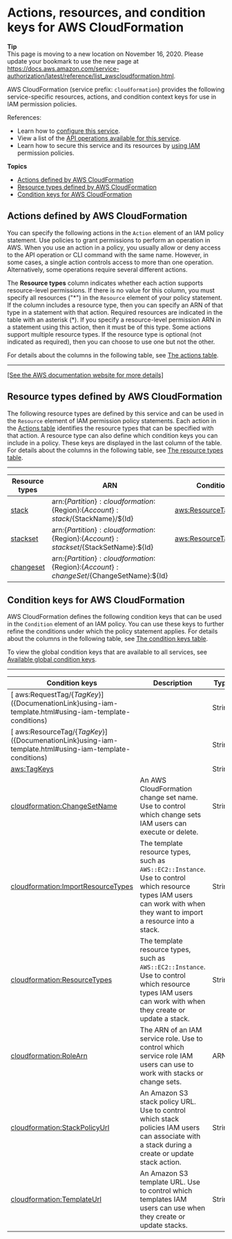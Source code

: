 # Actions, resources, and condition keys for AWS CloudFormation<a name="list_awscloudformation"></a>

**Tip**  
This page is moving to a new location on November 16, 2020\. Please update your bookmark to use the new page at [https://docs\.aws\.amazon\.com/service\-authorization/latest/reference/list\_awscloudformation\.html](https://docs.aws.amazon.com/service-authorization/latest/reference/list_awscloudformation.html)\. 

AWS CloudFormation \(service prefix: `cloudformation`\) provides the following service\-specific resources, actions, and condition context keys for use in IAM permission policies\.

References:
+ Learn how to [configure this service](https://docs.aws.amazon.com/AWSCloudFormation/latest/UserGuide/)\.
+ View a list of the [API operations available for this service](https://docs.aws.amazon.com/AWSCloudFormation/latest/APIReference/)\.
+ Learn how to secure this service and its resources by [using IAM](https://docs.aws.amazon.com/AWSCloudFormation/latest/UserGuide/using-iam-template.html) permission policies\.

**Topics**
+ [Actions defined by AWS CloudFormation](#awscloudformation-actions-as-permissions)
+ [Resource types defined by AWS CloudFormation](#awscloudformation-resources-for-iam-policies)
+ [Condition keys for AWS CloudFormation](#awscloudformation-policy-keys)

## Actions defined by AWS CloudFormation<a name="awscloudformation-actions-as-permissions"></a>

You can specify the following actions in the `Action` element of an IAM policy statement\. Use policies to grant permissions to perform an operation in AWS\. When you use an action in a policy, you usually allow or deny access to the API operation or CLI command with the same name\. However, in some cases, a single action controls access to more than one operation\. Alternatively, some operations require several different actions\.

The **Resource types** column indicates whether each action supports resource\-level permissions\. If there is no value for this column, you must specify all resources \("\*"\) in the `Resource` element of your policy statement\. If the column includes a resource type, then you can specify an ARN of that type in a statement with that action\. Required resources are indicated in the table with an asterisk \(\*\)\. If you specify a resource\-level permission ARN in a statement using this action, then it must be of this type\. Some actions support multiple resource types\. If the resource type is optional \(not indicated as required\), then you can choose to use one but not the other\.

For details about the columns in the following table, see [The actions table](reference_policies_actions-resources-contextkeys.md#actions_table)\.


****  
[\[See the AWS documentation website for more details\]](http://docs.aws.amazon.com/IAM/latest/UserGuide/list_awscloudformation.html)

## Resource types defined by AWS CloudFormation<a name="awscloudformation-resources-for-iam-policies"></a>

The following resource types are defined by this service and can be used in the `Resource` element of IAM permission policy statements\. Each action in the [Actions table](#awscloudformation-actions-as-permissions) identifies the resource types that can be specified with that action\. A resource type can also define which condition keys you can include in a policy\. These keys are displayed in the last column of the table\. For details about the columns in the following table, see [The resource types table](reference_policies_actions-resources-contextkeys.md#resources_table)\.


****  

| Resource types | ARN | Condition keys | 
| --- | --- | --- | 
|   [ stack ](https://docs.aws.amazon.com/AWSCloudFormation/latest/UserGuide/cfn-whatis-concepts.html#w2ab1b5c15b9)  |  arn:$\{Partition\}:cloudformation:$\{Region\}:$\{Account\}:stack/$\{StackName\}/$\{Id\}  |   [ aws:ResourceTag/$\{TagKey\} ](#awscloudformation-aws_ResourceTag___TagKey_)   | 
|   [ stackset ](https://docs.aws.amazon.com/AWSCloudFormation/latest/UserGuide/stacksets-concepts.html#stacksets-concepts-stackset)  |  arn:$\{Partition\}:cloudformation:$\{Region\}:$\{Account\}:stackset/$\{StackSetName\}:$\{Id\}  |   [ aws:ResourceTag/$\{TagKey\} ](#awscloudformation-aws_ResourceTag___TagKey_)   | 
|   [ changeset ](https://docs.aws.amazon.com/AWSCloudFormation/latest/UserGuide/cfn-whatis-concepts.html#w2ab1b5c15c11)  |  arn:$\{Partition\}:cloudformation:$\{Region\}:$\{Account\}:changeSet/$\{ChangeSetName\}:$\{Id\}  |  | 

## Condition keys for AWS CloudFormation<a name="awscloudformation-policy-keys"></a>

AWS CloudFormation defines the following condition keys that can be used in the `Condition` element of an IAM policy\. You can use these keys to further refine the conditions under which the policy statement applies\. For details about the columns in the following table, see [The condition keys table](reference_policies_actions-resources-contextkeys.md#context_keys_table)\.

To view the global condition keys that are available to all services, see [Available global condition keys](reference_policies_condition-keys.html#AvailableKeys)\.


****  

| Condition keys | Description | Type | 
| --- | --- | --- | 
|   [ aws:RequestTag/$\{TagKey\} ](${DocumenationLink}using-iam-template.html#using-iam-template-conditions)  |  | String | 
|   [ aws:ResourceTag/$\{TagKey\} ](${DocumenationLink}using-iam-template.html#using-iam-template-conditions)  |  | String | 
|   [ aws:TagKeys ](${DocumenationLink}using-iam-template.html#using-iam-template-conditions)  |  | String | 
|   [ cloudformation:ChangeSetName ](${DocumenationLink}using-iam-template.html#using-iam-template-conditions)  | An AWS CloudFormation change set name\. Use to control which change sets IAM users can execute or delete\. | String | 
|   [ cloudformation:ImportResourceTypes ](${DocumenationLink}using-iam-template.html#using-iam-template-conditions)  | The template resource types, such as <code>AWS::EC2::Instance</code>\. Use to control which resource types IAM users can work with when they want to import a resource into a stack\. | String | 
|   [ cloudformation:ResourceTypes ](${DocumenationLink}using-iam-template.html#using-iam-template-conditions)  | The template resource types, such as <code>AWS::EC2::Instance</code>\. Use to control which resource types IAM users can work with when they create or update a stack\. | String | 
|   [ cloudformation:RoleArn ](${DocumenationLink}using-iam-template.html#using-iam-template-conditions)  | The ARN of an IAM service role\. Use to control which service role IAM users can use to work with stacks or change sets\. | ARN | 
|   [ cloudformation:StackPolicyUrl ](${DocumenationLink}using-iam-template.html#using-iam-template-conditions)  | An Amazon S3 stack policy URL\. Use to control which stack policies IAM users can associate with a stack during a create or update stack action\. | String | 
|   [ cloudformation:TemplateUrl ](${DocumenationLink}using-iam-template.html#using-iam-template-conditions)  | An Amazon S3 template URL\. Use to control which templates IAM users can use when they create or update stacks\. | String | 